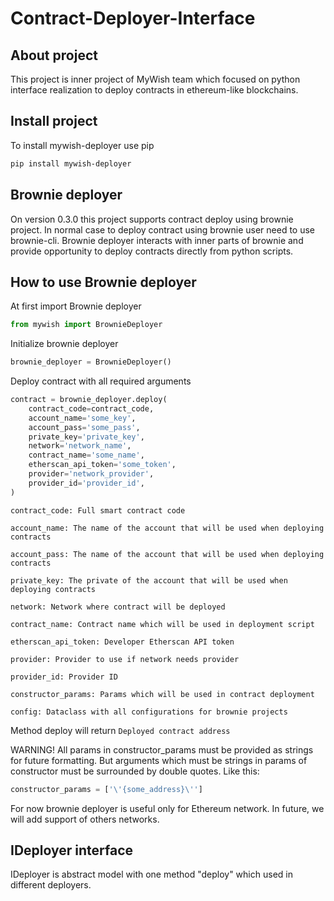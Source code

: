 # Contract-Deployer-Interface

## About project
This project is inner project of MyWish team which focused on python interface realization to deploy contracts
in ethereum-like blockchains.

## Install project
To install mywish-deployer use pip
```bash 
pip install mywish-deployer
```

## Brownie deployer
On version 0.3.0 this project supports contract deploy using brownie project. In normal case to deploy contract
using brownie user need to use brownie-cli. Brownie deployer interacts with inner parts of brownie and provide
opportunity to deploy contracts directly from python scripts.

## How to use Brownie deployer

At first import Brownie deployer
```python
from mywish import BrownieDeployer
```

Initialize brownie deployer
```python
brownie_deployer = BrownieDeployer()
```

Deploy contract with all required arguments
```python
contract = brownie_deployer.deploy(
    contract_code=contract_code,
    account_name='some_key',
    account_pass='some_pass',
    private_key='private_key',
    network='network_name',
    contract_name='some_name',
    etherscan_api_token='some_token',
    provider='network_provider',
    provider_id='provider_id',
)
```

```contract_code: Full smart contract code```

```account_name: The name of the account that will be used when deploying contracts```

```account_pass: The name of the account that will be used when deploying contracts```

`private_key: The private of the account that will be used when deploying contracts`

`network: Network where contract will be deployed`

`contract_name: Contract name which will be used in deployment script`

`etherscan_api_token: Developer Etherscan API token`

`provider: Provider to use if network needs provider`

`provider_id: Provider ID`

`constructor_params: Params which will be used in contract deployment`

`config: Dataclass with all configurations for brownie projects`

Method deploy will return `Deployed contract address`

WARNING! All params in constructor_params must be provided as strings for future formatting. But arguments
which must be strings in params of constructor must be surrounded by double quotes. Like this:
```python
constructor_params = ['\'{some_address}\'']
```

For now brownie deployer is useful only for Ethereum network. In future, we will add support of others networks.

## IDeployer interface
IDeployer is abstract model with one method "deploy" which used in different deployers.